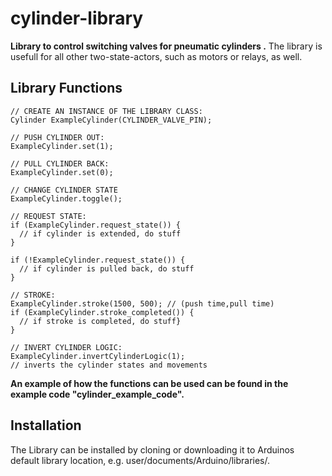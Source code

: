 # cylinder-library 

**Library to control switching valves for pneumatic cylinders .**
The library is usefull for all other two-state-actors, such as motors or relays, as well.

Library Functions
---------------

	
	// CREATE AN INSTANCE OF THE LIBRARY CLASS:
	Cylinder ExampleCylinder(CYLINDER_VALVE_PIN);
	
	// PUSH CYLINDER OUT:
	ExampleCylinder.set(1);
	
	// PULL CYLINDER BACK:
	ExampleCylinder.set(0);
	
	// CHANGE CYLINDER STATE
	ExampleCylinder.toggle();
	
	// REQUEST STATE:
	if (ExampleCylinder.request_state()) {
      // if cylinder is extended, do stuff
	}

	if (!ExampleCylinder.request_state()) {
      // if cylinder is pulled back, do stuff
	}

	// STROKE:
	ExampleCylinder.stroke(1500, 500); // (push time,pull time)
	if (ExampleCylinder.stroke_completed()) {
      // if stroke is completed, do stuff}
	}

	// INVERT CYLINDER LOGIC:
	ExampleCylinder.invertCylinderLogic(1);
	// inverts the cylinder states and movements

**An example of how the functions can be used can be found in the example code "cylinder_example_code".**	
  

Installation
------------
The Library can be installed by cloning or downloading it to Arduinos default library location, e.g. user/documents/Arduino/libraries/.

